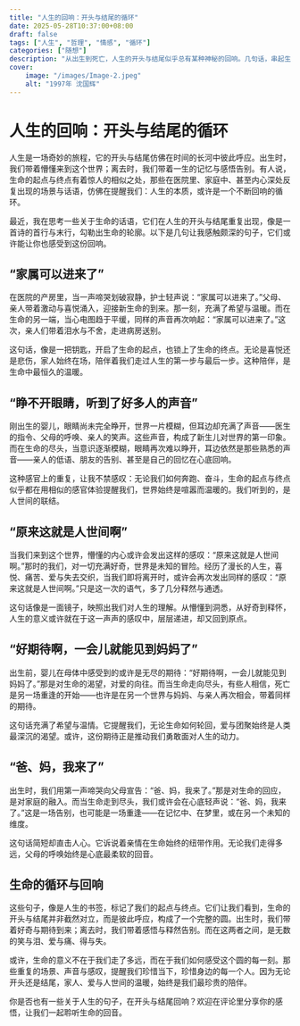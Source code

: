 ```yaml
---
title: "人生的回响：开头与结尾的循环"
date: 2025-05-28T10:37:00+08:00
draft: false
tags: ["人生", "哲理", "情感", "循环"]
categories: ["随想"]
description: "从出生到死亡，人生的开头与结尾似乎总有某种神秘的回响。几句话，串起生命的起点与终点，诉说人世间的温暖与无常。"
cover:
    image: "/images/Image-2.jpeg" 
    alt: "1997年 沈国辉"
---
```


# 人生的回响：开头与结尾的循环

人生是一场奇妙的旅程，它的开头与结尾仿佛在时间的长河中彼此呼应。出生时，我们带着懵懂来到这个世界；离去时，我们带着一生的记忆与感悟告别。有人说，生命的起点与终点有着惊人的相似之处，那些在医院里、家庭中、甚至内心深处反复出现的场景与话语，仿佛在提醒我们：人生的本质，或许是一个不断回响的循环。

最近，我在思考一些关于生命的话语，它们在人生的开头与结尾重复出现，像是一首诗的首行与末行，勾勒出生命的轮廓。以下是几句让我感触颇深的句子，它们或许能让你也感受到这份回响。

## “家属可以进来了”

在医院的产房里，当一声啼哭划破寂静，护士轻声说：“家属可以进来了。”父母、亲人带着激动与喜悦涌入，迎接新生命的到来。那一刻，充满了希望与温暖。而在生命的另一端，当心电图趋于平缓，同样的声音再次响起：“家属可以进来了。”这次，亲人们带着泪水与不舍，走进病房送别。

这句话，像是一把钥匙，开启了生命的起点，也锁上了生命的终点。无论是喜悦还是悲伤，家人始终在场，陪伴着我们走过人生的第一步与最后一步。这种陪伴，是生命中最恒久的温暖。

## “睁不开眼睛，听到了好多人的声音”

刚出生的婴儿，眼睛尚未完全睁开，世界一片模糊，但耳边却充满了声音——医生的指令、父母的呼唤、亲人的笑声。这些声音，构成了新生儿对世界的第一印象。而在生命的尽头，当意识逐渐模糊，眼睛再次难以睁开，耳边依然是那些熟悉的声音——亲人的低语、朋友的告别、甚至是自己的回忆在心底回响。

这种感官上的重复，让我不禁感叹：无论我们如何奔跑、奋斗，生命的起点与终点似乎都在用相似的感官体验提醒我们，世界始终是喧嚣而温暖的。我们听到的，是人世间的联结。

## “原来这就是人世间啊”

当我们来到这个世界，懵懂的内心或许会发出这样的感叹：“原来这就是人世间啊。”那时的我们，对一切充满好奇，世界是未知的冒险。经历了漫长的人生，喜悦、痛苦、爱与失去交织，当我们即将离开时，或许会再次发出同样的感叹：“原来这就是人世间啊。”只是这一次的语气，多了几分释然与通透。

这句话像是一面镜子，映照出我们对人生的理解。从懵懂到洞悉，从好奇到释怀，人生的意义或许就在于这一声声的感叹中，层层递进，却又回到原点。

## “好期待啊，一会儿就能见到妈妈了”

出生前，婴儿在母体中感受到的或许是无尽的期待：“好期待啊，一会儿就能见到妈妈了。”那是对生命的渴望，对爱的向往。而当生命走向尽头，有些人相信，死亡是另一场重逢的开始——也许是在另一个世界与妈妈、与亲人再次相会，带着同样的期待。

这句话充满了希望与温情。它提醒我们，无论生命如何轮回，爱与团聚始终是人类最深沉的渴望。或许，这份期待正是推动我们勇敢面对人生的动力。

## “爸、妈，我来了”

出生时，我们用第一声啼哭向父母宣告：“爸、妈，我来了。”那是对生命的回应，是对家庭的融入。而当生命走到尽头，我们或许会在心底轻声说：“爸、妈，我来了。”这是一场告别，也可能是一场重逢——在记忆中、在梦里，或在另一个未知的维度。

这句话简短却直击人心。它诉说着亲情在生命始终的纽带作用。无论我们走得多远，父母的呼唤始终是心底最柔软的回音。

## 生命的循环与回响

这些句子，像是人生的书签，标记了我们的起点与终点。它们让我们看到，生命的开头与结尾并非截然对立，而是彼此呼应，构成了一个完整的圆。出生时，我们带着好奇与期待到来；离去时，我们带着感悟与释然告别。而在这两者之间，是无数的笑与泪、爱与痛、得与失。

或许，生命的意义不在于我们走了多远，而在于我们如何感受这个圆的每一刻。那些重复的场景、声音与感叹，提醒我们珍惜当下，珍惜身边的每一个人。因为无论开头还是结尾，家人、爱与人世间的温暖，始终是我们最珍贵的陪伴。

你是否也有一些关于人生的句子，在开头与结尾回响？欢迎在评论里分享你的感悟，让我们一起聆听生命的回音。